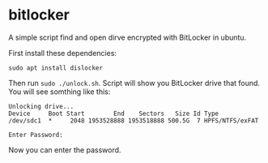 # bitlocker

A simple script find and open dirve encrypted with BitLocker in ubuntu.

First install these dependencies:

```
sudo apt install dislocker
```

Then run ```sudo ./unlock.sh```. Script will show you BitLocker drive that found.
You will see somthing like this:

```
Unlocking drive...
Device     Boot Start        End    Sectors   Size Id Type
/dev/sdc1  *     2048 1953528888 1953518888 500.5G  7 HPFS/NTFS/exFAT

Enter Password:
```

Now you can enter the password.
